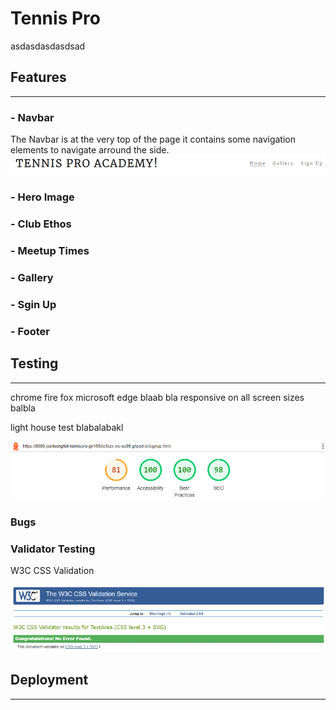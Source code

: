 # Tennis Pro
asdasdasdasdsad
## Features
---

### - Navbar
The Navbar is at the very top of the page it contains some navigation elements to navigate arround the side.
![Screenshot of the Navbar](assets/images/screenshot-navbar.PNG)

### - Hero Image

### - Club Ethos

### - Meetup Times

### - Gallery

### - Sgin Up

### - Footer

## Testing
---
chrome fire fox microsoft edge blaab bla
responsive on all screen sizes balbla

light house test blabalabakl

![Screenshot of Lighthouse](assets/images/screenshot-lighthouse.PNG)

### Bugs

### Validator Testing
W3C CSS Validation

![Screenshot of CSS Validation](assets/images/screenshot-css-validation.PNG)

## Deployment
---

